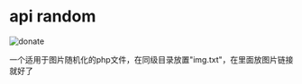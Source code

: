 # api random

![donate](https://cly312.github.io/pay)

一个适用于图片随机化的php文件，在同级目录放置"img.txt"，在里面放图片链接就好了
